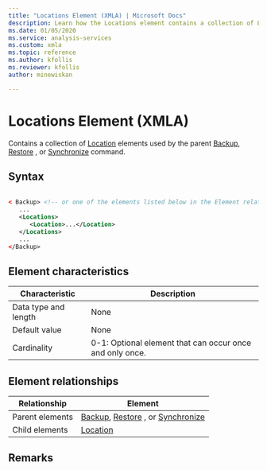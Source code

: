 ```yaml
---
title: "Locations Element (XMLA) | Microsoft Docs"
description: Learn how the Locations element contains a collection of Location elements used by the parent Backup, Restore, or Synchronize command. 
ms.date: 01/05/2020
ms.service: analysis-services
ms.custom: xmla
ms.topic: reference
ms.author: kfollis
ms.reviewer: kfollis
author: minewiskan

---
```

# Locations Element (XMLA)

  Contains a collection of [Location](../xml-elements-properties/query-element-xmla.md) elements used by the parent [Backup](../xml-elements-commands/backup-element-xmla.md), [Restore](../xml-elements-commands/restore-element-xmla.md) , or [Synchronize](../xml-elements-commands/synchronize-element-xmla.md) command.  
  
## Syntax  
  
```xml  
  
< Backup> <!-- or one of the elements listed below in the Element relationships table -->  
   ...  
   <Locations>  
      <Location>...</Location>  
   </Locations>  
   ...  
</Backup>  
```  
  
## Element characteristics  
  
|Characteristic|Description|  
|--------------------|-----------------|  
|Data type and length|None|  
|Default value|None|  
|Cardinality|0-1: Optional element that can occur once and only once.|  
  
## Element relationships  
  
|Relationship|Element|  
|------------------|-------------|  
|Parent elements|[Backup](../xml-elements-commands/backup-element-xmla.md), [Restore](../xml-elements-commands/restore-element-xmla.md) , or [Synchronize](../xml-elements-commands/synchronize-element-xmla.md)|  
|Child elements|[Location](../xml-elements-properties/location-element-xmla.md)|  
  
## Remarks  

